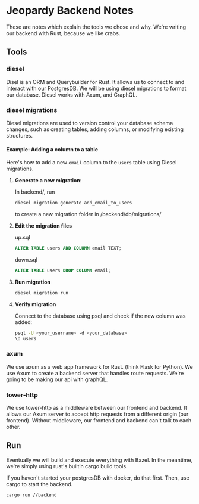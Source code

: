 # Jeopardy Backend Notes

These are notes which explain the tools we chose and why. We're writing our backend with Rust, because we like crabs.

## Tools

### diesel
Disel is an ORM and Querybuilder for Rust. It allows us to connect to and interact with our PostgresDB. We will be using diesel migrations to format our database. Diesel works with Axum, and GraphQL.


### diesel migrations
Diesel migrations are used to version control your database schema changes, such as creating tables, adding columns, or modifying existing structures.

#### Example: Adding a column to a table

Here's how to add a new `email` column to the `users` table using Diesel migrations.


1. **Generate a new migration**:

    In backend/, run 

    ```bash
    diesel migration generate add_email_to_users
    ```
    to create a new migration folder in /backend/db/migrations/

2. **Edit the migration files**


    up.sql
    ```sql
    ALTER TABLE users ADD COLUMN email TEXT;
    ```

    down.sql
    ```sql
    ALTER TABLE users DROP COLUMN email;
    ```

3. **Run migration**
    ```bash
    diesel migration run
    ```

4. **Verify migration** 
    
    Connect to the database using psql and check if the new column was added: 
    ```bash
    psql -U <your_username> -d <your_database>
    \d users
    ```


### axum
We use axum as a web app framework for Rust. (think Flask for Python). We use Axum to create a backend server that handles route requests. We're going to be making our api with graphQL.

### tower-http

We use tower-http as a middleware between our frontend and backend. It allows our Axum server to accept http requests from a different origin (our frontend). Without middleware, our frontend and backend can't talk to each other.

## Run

Eventually we will build and execute everything with Bazel. In the meantime, we're simply using rust's builtin cargo build tools.

If you haven't started your postgresDB with docker, do that first. Then, use cargo to start the backend.

```sh
cargo run //backend
```